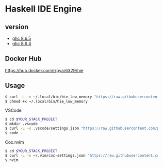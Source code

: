 # Haskell IDE Engine

## version

- [ghc 8.6.5](./Dockerfile)
- [ghc 8.6.4](./Dockerfile)

## Docker Hub

https://hub.docker.com/r/pyar6329/hie

## Usage

```bash
$ curl -L -o ~/.local/bin/hie_low_memory "https://raw.githubusercontent.com/pyar6329/docker-hie/master/sample/bin/hie_low_memory"
$ chmod +x ~/.local/bin/hie_low_memory
```

VSCode

```bash
$ cd $YOUR_STACK_PROJECT
$ mkdir .vscode
$ curl -L -o .vscode/settings.json "https://raw.githubusercontent.com/pyar6329/docker-hie/master/sample/.vscode/settings.json"
$ code .
```

Coc.nvim

```bash
$ cd $YOUR_STACK_PROJECT
$ curl -L -o ~/.vim/coc-settings.json "https://raw.githubusercontent.com/pyar6329/docker-hie/master/sample/.vim/coc-settings.json"
$ nvim
```
